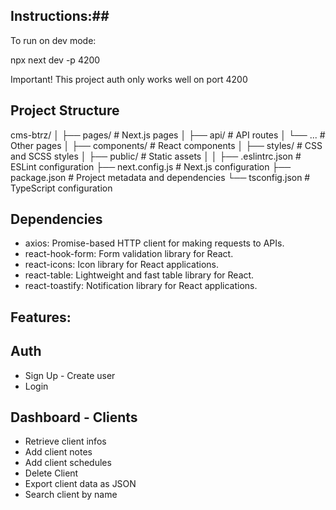 ## Instructions:##

To run on dev mode:

npx next dev -p 4200

Important!
This project auth only works well on port 4200

## Project Structure ##

cms-btrz/
│
├── pages/ # Next.js pages
│ ├── api/ # API routes
│ └── ... # Other pages
│
├── components/ # React components
│
├── styles/ # CSS and SCSS styles
│
├── public/ # Static assets
│
│
├── .eslintrc.json # ESLint configuration
├── next.config.js # Next.js configuration
├── package.json # Project metadata and dependencies
└── tsconfig.json # TypeScript configuration

## Dependencies

- axios: Promise-based HTTP client for making requests to APIs.
- react-hook-form: Form validation library for React.
- react-icons: Icon library for React applications.
- react-table: Lightweight and fast table library for React.
- react-toastify: Notification library for React applications.

## Features:

## Auth

- Sign Up - Create user
- Login

## Dashboard - Clients

- Retrieve client infos
- Add client notes
- Add client schedules
- Delete Client
- Export client data as JSON
- Search client by name
